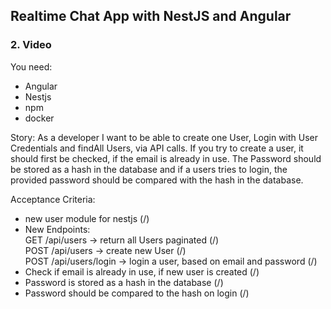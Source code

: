 ## Realtime Chat App with NestJS and Angular
### 2. Video

You need:
- Angular
- Nestjs
- npm
- docker

Story:
As a developer I want to be able to create one User, Login with User Credentials and findAll Users, via API calls.
If you try to create a user, it should first be checked, if the email is already in use.
The Password should be stored as a hash in the database and if a users tries to login, the provided password should be 
compared with the hash in the database.

Acceptance Criteria:
- new user module for nestjs (/)
- New Endpoints:   
GET /api/users -> return all Users paginated  (/)  
POST /api/users -> create new User  (/)  
POST /api/users/login -> login a user, based on email and password (/)    
- Check if email is already in use, if new user is created (/)  
- Password is stored as a hash in the database (/)
- Password should be compared to the hash on login (/)